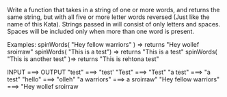 Write a function that takes in a string of one or more words, and returns the same string, but with all five or more letter words reversed (Just like the name of this Kata). Strings passed in will consist of only letters and spaces. Spaces will be included only when more than one word is present.

Examples: spinWords( "Hey fellow warriors" ) => returns "Hey wollef sroirraw" spinWords( "This is a test") => returns "This is a test" spinWords( "This is another test" )=> returns "This is rehtona test"

INPUT ===> OUTPUT
"test" ===> "test'
"Test" ===> "Test"
"a test" ===> "a test"
"hello" ===> "olleh"
"a warriors" ===> a sroirraw"
"Hey fellow warriors" ===> "Hey wollef sroirraw
